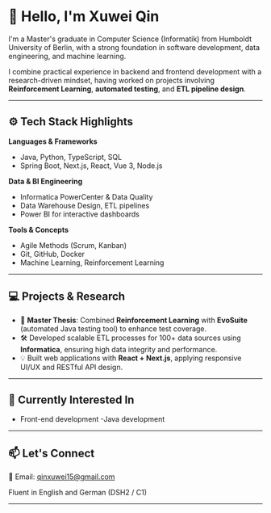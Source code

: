 # 👋 Hello, I'm Xuwei Qin

I'm a Master's graduate in Computer Science (Informatik) from Humboldt University of Berlin, with a strong foundation in software development, data engineering, and machine learning.

I combine practical experience in backend and frontend development with a research-driven mindset, having worked on projects involving **Reinforcement Learning**, **automated testing**, and **ETL pipeline design**.

---

## ⚙️ Tech Stack Highlights

**Languages & Frameworks**  
- Java, Python, TypeScript, SQL  
- Spring Boot, Next.js, React, Vue 3, Node.js  

**Data & BI Engineering**  
- Informatica PowerCenter & Data Quality  
- Data Warehouse Design, ETL pipelines  
- Power BI for interactive dashboards  

**Tools & Concepts**  
- Agile Methods (Scrum, Kanban)  
- Git, GitHub, Docker  
- Machine Learning, Reinforcement Learning  

---

## 💻 Projects & Research

- 📘 **Master Thesis**: Combined **Reinforcement Learning** with **EvoSuite** (automated Java testing tool) to enhance test coverage.
- 🛠️ Developed scalable ETL processes for 100+ data sources using **Informatica**, ensuring high data integrity and performance.
- 💡 Built web applications with **React + Next.js**, applying responsive UI/UX and RESTful API design.

---

## 🧠 Currently Interested In

- Front-end development
-Java development

---

## 📫 Let's Connect

📧 Email: [qinxuwei15@gmail.com](mailto:qinxuwei15@gmail.com)  

Fluent in English and German (DSH2 / C1)

---


